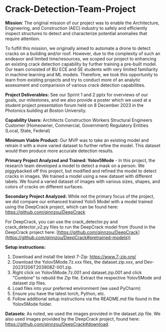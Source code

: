 # Crack-Detection-Team-Project

**Mission**: The original mission of our project was to enable the Architecture, Engineering, and Construction (AEC) industry to safely and efficiently inspect structures to detect and characterize potential anomalies that require attention.

To fulfill this mission, we originally aimed to automate a drone to detect cracks on a building and/or roof. However, due to the complexity of such an endeavor and limited time/resources, we scoped our project to enhancing an existing crack detection capability by further training a pre-built model. Our team consisted of BU ECE and SE students with very limited familiarity in machine learning and ML models. Therefore, we took this opportunity to learn from existing projects and try to conduct more of an analytic assessment and comparision of various crack detection capabilities.

**Project Deliverables:** See our Sprint 1 and 2 pptx for overviews of our goals, our milestones, and we also provide a poster which we used at a student project presentation forum held on 8 December 2023 in the Photonics building at Boston University.

**Capability Users:**
Architects
Construction Workers
Structural Engineers
Customer (Homeowner, Commercial, Government)
Regulatory Entities (Local, State, Federal)

**Minimum Viable Product:** Our MVP was to take an existing model and retrain it with a more varied dataset to further refine the model. This dataset would then produce more accurate detection results.

**Primary Project Analyzed and Trained: Yolov5Mode** - In this project, the research team developed a model to detect a mask on a person. We piggybacked off this project, but modified and refined the model to detect cracks in images. We trained a model using a new dataset with different labels. We found a varied dataset of images with various sizes, shapes, and colors of cracks on different surfaces. 

**Secondary Project Analyzed:** While not the primary focus of the project, we did compare our enhanced trained Yolo5 Model with a model trained using the DeepCrack project, which can be found here: https://github.com/qinnzou/DeepCrack 

For DeepCrack, you can use the crack_detector.py and crack_detector_v2.py files to run the DeepCrack model from (found in the DeepCrack project here: [https://github.com/qinnzou/DeepCrack](https://github.com/qinnzou/DeepCrack#pretrained-models))

**Setup instructions:**
1. Download and install the latest 7-Zip: https://www.7-zip.org/
2. Download the Yolov5Mode.7z.xxx files, the dataset.zip.xxx, and Dev-20231206T203908Z-001.zip.
3. Right click on Yolov5Mode.7z.001 and dataset.zip.001 and click "Combine" to rebuild the Zip file. Extract the respective Yolov5Mode and dataset zip files.
4. Load files into your preferred environment (we used PyCharm)
5. Ensure you have the latest torch, Python, etc.
6. Follow additional setup instructions via the README.md file found in the Yolov5Mode folder.

**Datasets:** As noted, we used the images provided in the dataset.zip file. We also used images provided by the DeepCrack project, found here: https://github.com/qinnzou/DeepCrack#download.

